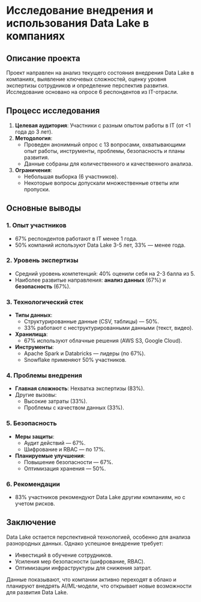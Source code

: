# Исследование внедрения и использования Data Lake в компаниях

## Описание проекта
Проект направлен на анализ текущего состояния внедрения Data Lake в компаниях, выявление ключевых сложностей, оценку уровня экспертизы сотрудников и определение перспектив развития. Исследование основано на опросе 6 респондентов из IT-отрасли.

## Процесс исследования
1. **Целевая аудитория**: Участники с разным опытом работы в IT (от <1 года до 3 лет).
2. **Методология**: 
   - Проведен анонимный опрос с 13 вопросами, охватывающими опыт работы, инструменты, проблемы, безопасность и планы развития.
   - Данные собраны для количественного и качественного анализа.
3. **Ограничения**: 
   - Небольшая выборка (6 участников).
   - Некоторые вопросы допускали множественные ответы или пропуски.

## Основные выводы

### 1. Опыт участников
- 67% респондентов работают в IT менее 1 года.
- 50% компаний используют Data Lake 3-5 лет, 33% — менее года.

### 2. Уровень экспертизы
- Средний уровень компетенций: 40% оценили себя на 2-3 балла из 5.
- Наиболее развитые направления: **анализ данных** (67%) и **безопасность** (67%).

### 3. Технологический стек
- **Типы данных**: 
  - Структурированные данные (CSV, таблицы) — 50%.
  - 33% работают с неструктурированными данными (текст, видео).
- **Хранилища**: 
  - 67% используют облачные решения (AWS S3, Google Cloud).
- **Инструменты**: 
  - Apache Spark и Databricks — лидеры (по 67%).
  - Snowflake применяют 50% участников.

### 4. Проблемы внедрения
- **Главная сложность**: Нехватка экспертизы (83%).
- Другие вызовы: 
  - Высокие затраты (33%).
  - Проблемы с качеством данных (33%).

### 5. Безопасность
- **Меры защиты**: 
  - Аудит действий — 67%.
  - Шифрование и RBAC — по 17%.
- **Планируемые улучшения**: 
  - Повышение безопасности — 67%.
  - Оптимизация хранения — 50%.

### 6. Рекомендации
- 83% участников рекомендуют Data Lake другим компаниям, но с учетом рисков.

## Заключение
Data Lake остается перспективной технологией, особенно для анализа разнородных данных. Однако успешное внедрение требует:
- Инвестиций в обучение сотрудников.
- Усиления мер безопасности (шифрование, RBAC).
- Оптимизации инфраструктуры для снижения затрат.

Данные показывают, что компании активно переходят в облако и планируют внедрять AI/ML-модели, что открывает новые возможности для развития Data Lake.

